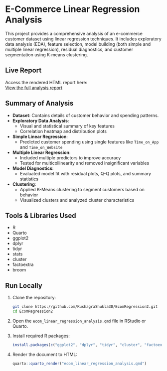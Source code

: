 # E-Commerce Linear Regression Analysis

This project provides a comprehensive analysis of an e-commerce customer dataset using linear regression techniques. It includes exploratory data analysis (EDA), feature selection, model building (both simple and multiple linear regression), residual diagnostics, and customer segmentation using K-means clustering.
## Live Report

Access the rendered HTML report here:  
[View the full analysis report](https://kushagrashukla30.github.io/EcomRegression2/)


## Summary of Analysis

- **Dataset**: Contains details of customer behavior and spending patterns.
- **Exploratory Data Analysis**:
  - Visual and statistical summary of key features
  - Correlation heatmap and distribution plots
- **Simple Linear Regression**:
  - Predicted customer spending using single features like `Time_on_App` and `Time_on_Website`
- **Multiple Linear Regression**:
  - Included multiple predictors to improve accuracy
  - Tested for multicollinearity and removed insignificant variables
- **Model Diagnostics**:
  - Evaluated model fit with residual plots, Q-Q plots, and summary statistics
- **Clustering**:
  - Applied K-Means clustering to segment customers based on behavior
  - Visualized clusters and analyzed cluster characteristics

## Tools & Libraries Used

- R
- Quarto
- ggplot2
- dplyr
- tidyr
- stats
- cluster
- factoextra
- broom

## Run Locally

1. Clone the repository:
   ```bash
   git clone https://github.com/KushagraShukla30/EcomRegression2.git
   cd EcomRegression2
    ````

2. Open the `ecom_linear_regression_analysis.qmd` file in RStudio or Quarto.

3. Install required R packages:

   ```r
   install.packages(c("ggplot2", "dplyr", "tidyr", "cluster", "factoextra", "broom"))
   ```

4. Render the document to HTML:

   ```r
   quarto::quarto_render("ecom_linear_regression_analysis.qmd")
   ```

